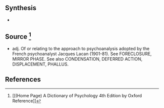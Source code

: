 ## Synthesis
- 
## Source [^1]
- adj. Of or relating to the approach to psychoanalysis adopted by the French psychoanalyst Jacques Lacan (1901-81). See FORECLOSURE, MIRROR PHASE. See also CONDENSATION, DEFERRED ACTION, DISPLACEMENT, PHALLUS.
## References

[^1]: [[(Home Page) A Dictionary of Psychology 4th Edition by Oxford Reference]]